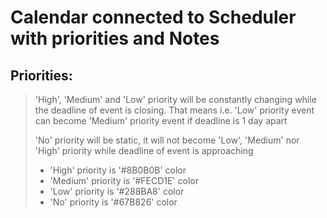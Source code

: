 # Calendar connected to Scheduler with priorities and Notes

## Priorities:

> 'High', 'Medium' and 'Low' priority will be constantly changing while the deadline of event is closing.
> That means i.e. 'Low' priority event can become 'Medium' priority event if deadline is 1 day apart
>
> 'No' priority will be static, it will not become 'Low', 'Medium' nor 'High' priority while deadline of event is approaching
>
> - 'High' priority is '#8B0B0B' color
> - 'Medium' priority is '#FECD1E' color
> - 'Low' priority is '#288BA8' color
> - 'No' priority is '#67B826' color